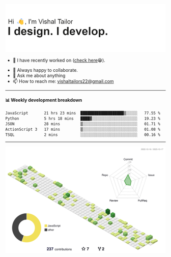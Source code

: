 ![Hi, I'm Vishal Tailor. I design. I develop.](https://github.com/vishaltailors/vishaltailors/blob/main/header.png?raw=true)

- 🔭 I have recently worked on ([check here](https://vishaltailor.com)😁).
<!-- - 🎦 Currently watching: JavaScript: The Hard Parts By Will Sentance. -->
- 👯 Always happy to collaborate.
- 💬 Ask me about anything
- 📫 How to reach me: <a href="mailto:vishaltailors22@gmail.com">vishaltailors22@gmail.com</a>

<hr /> 
<h4>📊 Weekly development breakdown</h4>
<!--START_SECTION:waka-->

```txt
JavaScript       21 hrs 23 mins  ███████████████████▒░░░░░   77.55 %
Python           5 hrs 18 mins   ████▓░░░░░░░░░░░░░░░░░░░░   19.23 %
JSON             28 mins         ▒░░░░░░░░░░░░░░░░░░░░░░░░   01.71 %
ActionScript 3   17 mins         ▒░░░░░░░░░░░░░░░░░░░░░░░░   01.08 %
TSQL             2 mins          ░░░░░░░░░░░░░░░░░░░░░░░░░   00.16 %
```

<!--END_SECTION:waka-->
<hr /> 

![](./profile-3d-contrib/profile-green-animate.svg)
